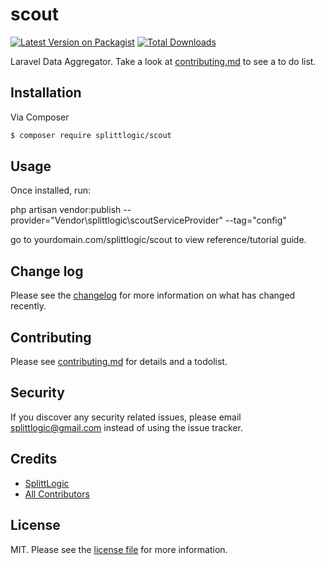 # scout

[![Latest Version on Packagist][ico-version]][link-packagist]
[![Total Downloads][ico-downloads]][link-downloads]

Laravel Data Aggregator. Take a look at [contributing.md](contributing.md) to see a to do list.

## Installation

Via Composer

``` bash
$ composer require splittlogic/scout
```

## Usage

Once installed, run:

php artisan vendor:publish --provider="Vendor\splittlogic\scoutServiceProvider" --tag="config"

go to yourdomain.com/splittlogic/scout to view reference/tutorial guide.

## Change log

Please see the [changelog](changelog.md) for more information on what has changed recently.

## Contributing

Please see [contributing.md](contributing.md) for details and a todolist.

## Security

If you discover any security related issues, please email splittlogic@gmail.com instead of using the issue tracker.

## Credits

- [SplittLogic][link-author]
- [All Contributors][link-contributors]

## License

MIT. Please see the [license file](license.md) for more information.

[ico-version]: https://img.shields.io/packagist/v/splittlogic/scout.svg?style=flat-square
[ico-downloads]: https://img.shields.io/packagist/dt/splittlogic/scout.svg?style=flat-square

[link-packagist]: https://packagist.org/packages/splittlogic/scout
[link-downloads]: https://packagist.org/packages/splittlogic/scout
[link-author]: https://github.com/splittlogic
[link-contributors]: ../../contributors
